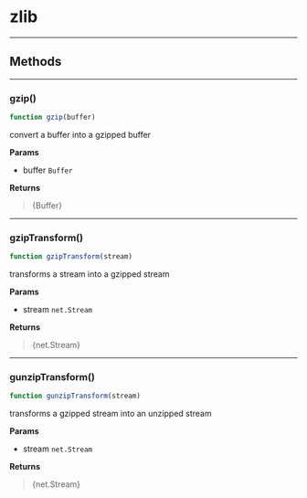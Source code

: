 <!-- @rev 330f1b3292cec9e01e980121d77accc6 -->
# zlib

----




## Methods

------------------------------------------------------------------------
### gzip()

```js
function gzip(buffer) 
```


 convert a buffer into a gzipped buffer


**Params**

  - buffer `Buffer`

**Returns**

> {Buffer}
 

------------------------------------------------------------------------
### gzipTransform()

```js
function gzipTransform(stream) 
```


 transforms a stream into a gzipped stream


**Params**

  - stream `net.Stream`

**Returns**

> {net.Stream}
 

------------------------------------------------------------------------
### gunzipTransform()

```js
function gunzipTransform(stream) 
```


 transforms a gzipped stream into an unzipped stream


**Params**

  - stream `net.Stream`

**Returns**

> {net.Stream}
 
